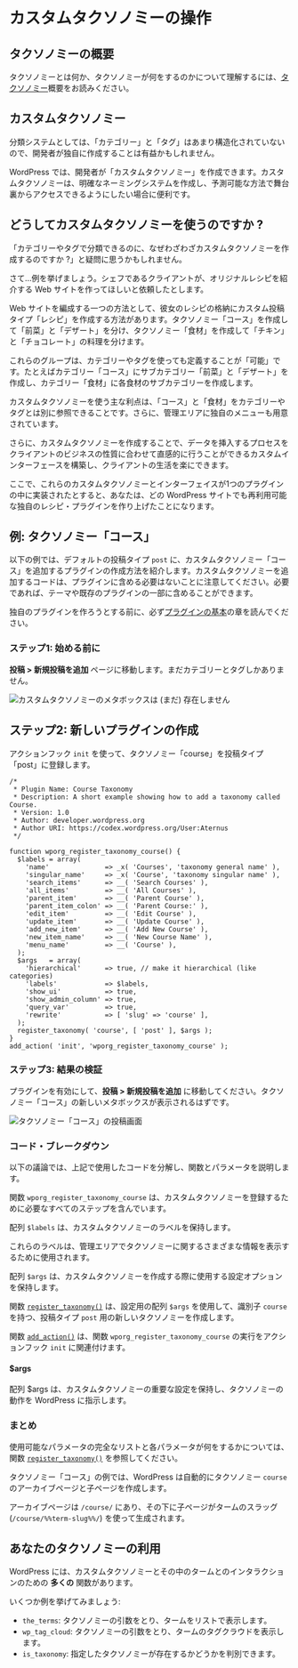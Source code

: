 <!--
# Working with Custom Taxonomies
-->

# カスタムタクソノミーの操作

<!--
## Introduction to Taxonomies
-->

## タクソノミーの概要

<!--
To understand what Taxonomies are and what they do please read the [Taxonomy](https://developer.wordpress.org/plugins/taxonomies/) introduction.
-->

タクソノミーとは何か、タクソノミーが何をするのかについて理解するには、[タクソノミー](https://ja.wordpress.org/team/handbook/plugin-development/taxonomies/)概要をお読みください。

<!--
## Custom Taxonomies
-->

## カスタムタクソノミー

<!--
As classification systems go, "Categories" and "Tags" aren't very structured, so it may be beneficial for a developer to create their own.
-->

分類システムとしては、「カテゴリー」と「タグ」はあまり構造化されていないので、開発者が独自に作成することは有益かもしれません。

<!--
WordPress allows developers to create **Custom Taxonomies**. Custom Taxonomies are useful when one wants to create distinct naming systems and make them accessible behind the scenes in a predictable way.
-->

WordPress では、開発者が「カスタムタクソノミー」を作成できます。カスタムタクソノミーは、明確なネーミングシステムを作成し、予測可能な方法で舞台裏からアクセスできるようにしたい場合に便利です。

<!--
## Why Use Custom Taxonomies?
-->

## どうしてカスタムタクソノミーを使うのですか ?

<!--
You might ask, "Why bother creating a Custom Taxonomy, when I can organize by Categories and Tags?"
-->

「カテゴリーやタグで分類できるのに、なぜわざわざカスタムタクソノミーを作成するのですか ?」と疑問に思うかもしれません。

<!--
Well… let's use an example. Suppose we have a client that is a chef who wants you to create a website where she'll feature original recipes.
-->

さて…例を挙げましょう。シェフであるクライアントが、オリジナルレシピを紹介する Web サイトを作ってほしいと依頼したとします。

<!--
One way to organize the website might be to create a Custom Post Type called "Recipes" to store her recipes. Then create a Taxonomy "Courses" to separate "Appetizers" from "Desserts", and finally a Taxonomy "Ingredients" to separate "Chicken" from "Chocolate" dishes.
-->

Web サイトを編成する一つの方法として、彼女のレシピの格納にカスタム投稿タイプ「レシピ」を作成する方法があります。タクソノミー「コース」を作成して「前菜」と「デザート」を分け、タクソノミー「食材」を作成して「チキン」と「チョコレート」の料理を分けます。

<!--
These groups _could_ be defined using Categories or Tags, you could have a "Courses" Category with Subcategories for "Appetizers" and "Desserts", and an "Ingredients" Category with Subcategories for each ingredient.
-->

これらのグループは、カテゴリーやタグを使っても定義することが「可能」です。たとえばカテゴリー「コース」にサブカテゴリー「前菜」と「デザート」を作成し、カテゴリー「食材」に各食材のサブカテゴリーを作成します。

<!--
The main advantage of using Custom Taxonomies is that you can reference "Courses" and "Ingredients" independently of Categories and Tags. They even get their own menus in the Administration area.
-->

カスタムタクソノミーを使う主な利点は、「コース」と「食材」をカテゴリーやタグとは別に参照できることです。さらに、管理エリアに独自のメニューも用意されています。

<!--
In addition, creating Custom Taxonomies allows you to build custom interfaces which will ease the life of your client and make the process of inserting data intuitive to their business nature.
-->

さらに、カスタムタクソノミーを作成することで、データを挿入するプロセスをクライアントのビジネスの性質に合わせて直感的に行うことができるカスタムインターフェースを構築し、クライアントの生活を楽にできます。

<!--
Now imagine that these Custom Taxonomies and the interface is implemented inside a plugin; you've just built your own Recipes plugin that can be reused on any WordPress website.
-->

ここで、これらのカスタムタクソノミーとインターフェイスが1つのプラグインの中に実装されたとすると、あなたは、どの WordPress サイトでも再利用可能な独自のレシピ・プラグインを作り上げたことになります。

<!--
## Example: Courses Taxonomy
-->

## 例: タクソノミー「コース」

<!--
The following example will show you how to create a plugin which adds a Custom Taxonomy "Courses" to the default `post` Post Type. Note that the code to add custom taxonomies does not have to be in its own plugin; it can be included in a theme or as part of an existing plugin if desired.
-->

以下の例では、デフォルトの投稿タイプ `post` に、カスタムタクソノミー「コース」を追加するプラグインの作成方法を紹介します。カスタムタクソノミーを追加するコードは、プラグインに含める必要はないことに注意してください。必要であれば、テーマや既存のプラグインの一部に含めることができます。

<!--
Please make sure to read the [Plugin Basics](https://developer.wordpress.org/plugins/plugin-basics/) chapter before attempting to create your own plugin.
-->

独自のプラグインを作ろうとする前に、必ず[プラグインの基本](https://ja.wordpress.org/team/handbook/plugin-development/plugin-basics/)の章を読んでください。

<!--
### Step 1: Before You Begin
-->

### ステップ1: 始める前に

<!--
Go to **Posts > Add New** page. You will notice that you only have Categories and Tags.
-->

**投稿 > 新規投稿を追加** ページに移動します。まだカテゴリーとタグしかありません。

<!--
![No Custom Taxonomy Meta Box (Yet)](https://make.wordpress.org/docs/files/2014/02/no-custom-taxonomy-meta-box.png)
-->

![カスタムタクソノミーのメタボックスは (まだ) 存在しません](https://make.wordpress.org/docs/files/2014/02/no-custom-taxonomy-meta-box.png)

<!--
## Step 2: Creating a New Plugin
-->

## ステップ2: 新しいプラグインの作成

<!--
Register the Taxonomy "course" for the post type "post" using the `init` action hook.
-->

アクションフック `init` を使って、タクソノミー「course」を投稿タイプ「post」に登録します。

```
/*
 * Plugin Name: Course Taxonomy
 * Description: A short example showing how to add a taxonomy called Course.
 * Version: 1.0
 * Author: developer.wordpress.org
 * Author URI: https://codex.wordpress.org/User:Aternus
 */

function wporg_register_taxonomy_course() {
  $labels = array(
    'name'              => _x( 'Courses', 'taxonomy general name' ),
    'singular_name'     => _x( 'Course', 'taxonomy singular name' ),
    'search_items'      => __( 'Search Courses' ),
    'all_items'         => __( 'All Courses' ),
    'parent_item'       => __( 'Parent Course' ),
    'parent_item_colon' => __( 'Parent Course:' ),
    'edit_item'         => __( 'Edit Course' ),
    'update_item'       => __( 'Update Course' ),
    'add_new_item'      => __( 'Add New Course' ),
    'new_item_name'     => __( 'New Course Name' ),
    'menu_name'         => __( 'Course' ),
  );
  $args   = array(
    'hierarchical'      => true, // make it hierarchical (like categories)
    'labels'            => $labels,
    'show_ui'           => true,
    'show_admin_column' => true,
    'query_var'         => true,
    'rewrite'           => [ 'slug' => 'course' ],
  );
  register_taxonomy( 'course', [ 'post' ], $args );
}
add_action( 'init', 'wporg_register_taxonomy_course' );
```

<!--
### Step 3: Review the Result
-->

### ステップ3: 結果の検証

<!--
Activate your plugin, then go to **Posts > Add New**. You should see a new meta box for your "Courses" Taxonomy.
-->

プラグインを有効にして、**投稿 > 新規投稿を追加** に移動してください。タクソノミー「コース」の新しいメタボックスが表示されるはずです。

<!--
![Courses Taxonomy Post Screen](https://make.wordpress.org/docs/files/2014/02/courses_taxonomy_post_screen.png)
-->

![タクソノミー「コース」の投稿画面](https://make.wordpress.org/docs/files/2014/02/courses_taxonomy_post_screen.png)

<!--
### Code Breakdown
-->

### コード・ブレークダウン

<!--
The following discussion breaks down the code used above describing the functions and parameters.
-->

以下の議論では、上記で使用したコードを分解し、関数とパラメータを説明します。

<!--
The function `wporg_register_taxonomy_course` contains all the steps necessary for registering a Custom Taxonomy.
-->

関数 `wporg_register_taxonomy_course` は、カスタムタクソノミーを登録するために必要なすべてのステップを含んでいます。

<!--
The `$labels` array holds the labels for the Custom Taxonomy.
-->

配列 `$labels` は、カスタムタクソノミーのラベルを保持します。

<!--
These labels will be used for displaying various information about the Taxonomy in the Administration area.
-->

これらのラベルは、管理エリアでタクソノミーに関するさまざまな情報を表示するために使用されます。

<!--
The `$args` array holds the configuration options that will be used when creating our Custom Taxonomy.
-->

配列 `$args` は、カスタムタクソノミーを作成する際に使用する設定オプションを保持します。

<!--
The function [`register_taxonomy()`](https://developer.wordpress.org/reference/functions/register_taxonomy/) creates a new Taxonomy with the identifier `course` for the `post` Post Type using the `$args` array for configuration.
-->

関数 [`register_taxonomy()`](https://developer.wordpress.org/reference/functions/register_taxonomy/) は、設定用の配列 `$args` を使用して、識別子 `course` を持つ、投稿タイプ `post` 用の新しいタクソノミーを作成します。

<!--
The function [`add_action()`](https://developer.wordpress.org/reference/functions/add_action/) ties the `wporg_register_taxonomy_course` function execution to the `init` action hook.
-->

関数 [`add_action()`](https://developer.wordpress.org/reference/functions/add_action/) は、関数 `wporg_register_taxonomy_course` の実行をアクションフック `init` に関連付けます。

#### $args

<!--
The $args array holds important configuration for the Custom Taxonomy, it instructs WordPress how the Taxonomy should work.
-->

配列 $args は、カスタムタクソノミーの重要な設定を保持し、タクソノミーの動作を WordPress に指示します。

<!--
### Summary
-->

### まとめ

<!--
Take a look at [`register_taxonomy()`](https://developer.wordpress.org/reference/functions/register_taxonomy/) function for a full list of accepted parameters and what each of these do.
-->

使用可能なパラメータの完全なリストと各パラメータが何をするかについては、関数 [`register_taxonomy()`](https://developer.wordpress.org/reference/functions/register_taxonomy/) を参照してください。

<!--
With our Courses Taxonomy example, WordPress will automatically create an archive page and child pages for the `course` Taxonomy.
-->

タクソノミー「コース」の例では、WordPress は自動的にタクソノミー `course` のアーカイブページと子ページを作成します。

<!--
The archive page will be at `/course/` with child pages spawning under it using the Term's slug (`/course/%%term-slug%%/`).
-->

アーカイブページは `/course/` にあり、その下に子ページがタームのスラッグ (`/course/%%term-slug%%/`) を使って生成されます。

<!--
## Using Your Taxonomy
-->

## あなたのタクソノミーの利用

<!--
WordPress has **many** functions for interacting with your Custom Taxonomy and the Terms within it.
-->

WordPress には、カスタムタクソノミーとその中のタームとのインタラクションのための **多くの** 関数があります。

<!--
Here are some examples:
-->

いくつか例を挙げてみましょう:

<!--
- `the_terms`: Takes a Taxonomy argument and renders the terms in a list.
- `wp_tag_cloud`: Takes a Taxonomy argument and renders a tag cloud of the terms.
- `is_taxonomy`: Allows you to determine if a given taxonomy exists.
-->

- `the_terms`: タクソノミーの引数をとり、タームをリストで表示します。
- `wp_tag_cloud`: タクソノミーの引数をとり、タームのタグクラウドを表示します。
- `is_taxonomy`: 指定したタクソノミーが存在するかどうかを判別できます。
